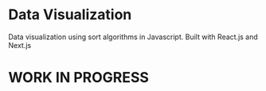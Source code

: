 # Data Visualization
Data visualization using sort algorithms in Javascript. Built with React.js and Next.js

<h1/> WORK IN PROGRESS
